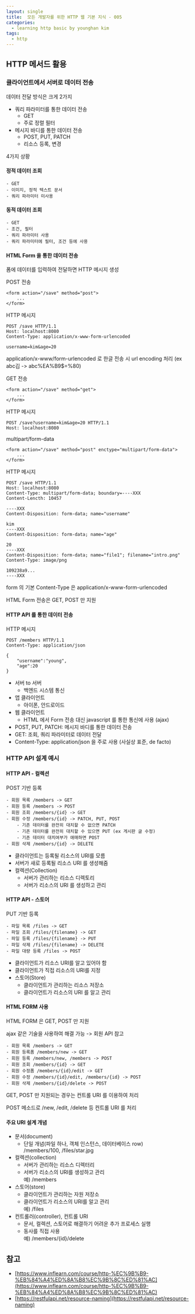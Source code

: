 ```yaml
---
layout: single
title:  모든 개발자를 위한 HTTP 웹 기본 지식 - 005
categories: 
  - learning http basic by younghan kim
tags: 
  - http
---
```


## HTTP 메서드 활용

### 클라이언트에서 서버로 데이터 전송

데이터 전달 방식은 크게 2가지

- 쿼리 파라미터를 통한 데이터 전송
    - GET
    - 주로 정렬 필터
- 메시지 바디를 통한 데이터 전송
    - POST, PUT, PATCH
    - 리소스 등록, 변경

4가지 상황

#### 정적 데이터 조회

    - GET
    - 이미지, 정적 텍스트 문서
    - 쿼리 파라미터 미사용

#### 동적 데이터 조회

    - GET
    - 조건, 필터
    - 쿼리 파라미터 사용
    - 쿼리 파라미터에 필터, 조건 등에 사용

#### HTML Form 을 통한 데이터 전송

폼에 데이터를 입력하여 전달하면 HTTP 메시지 생성

POST 전송

```
<form action="/save" method="post">
    ...
</form>
```

HTTP 메시지

```
POST /save HTTP/1.1
Host: localhost:8080
Content-Type: application/x-www-form-urlencoded

username=kim&age=20
```

application/x-www/form-urlencoded 로 한글 전송 시 url encoding 처리 (ex abc김 -> abc%EA%B9$=%80)


GET 전송

```
<form action="/save" method="get">
    ...
</form>
```

HTTP 메시지

```
POST /save?username=kim&age=20 HTTP/1.1
Host: localhost:8080
```

multipart/form-data

```
<form action="/save" method="post" enctype="multipart/form-data">
    ...
</form>
```

HTTP 메시지

```
POST /save HTTP/1.1
Host: localhost:8080
Content-Type: multipart/form-data; boundary=----XXX
Content-Lencth: 10457

----XXX
Content-Disposition: form-data; name="username"

kim
----XXX
Content-Disposition: form-data; name="age"

20
----XXX
Content-Disposition: form-data; name="file1"; filename="intro.png"
Content-Type: image/png

109238a9...
----XXX
```

form 의 기본 Content-Type 은 application/x-www-form-urlencoded

HTML Form 전송은 GET, POST 만 지원

#### HTTP API 를 통한 데이터 전송

HTTP 메시지

```
POST /members HTTP/1.1
Content-Type: application/json

{
    "username":"young",
    "age":20
}
```

- 서버 to 서버
    - 백엔드 시스템 통신
- 앱 클라이언트
    - 아이폰, 안드로이드
- 웹 클라이언트
    - HTML 에서 Form 전송 대신 javascript 를 통한 통신에 사용 (ajax)
- POST, PUT, PATCH: 메시지 바디를 통한 데이터 전송
- GET: 조회, 쿼리 파라미터로 데이터 전달
- Content-Type: application/json 을 주로 사용 (사실상 표준, de facto) 

### HTTP API 설계 예시

#### HTTP API - 컬렉션

POST 기반 등록

    - 회원 목록 /members -> GET
    - 회원 등록 /members -> POST
    - 회원 조회 /members/{id} -> GET
    - 회원 수정 /members/{id} -> PATCH, PUT, POST
        - 기존 데이터를 완전히 대치할 수 없으면 PATCH
        - 기존 데이터를 완전히 대치할 수 있으면 PUT (ex 게시판 글 수정)
        - 기존 데이터 대치여부가 애매하면 POST
    - 회원 삭제 /members/{id} -> DELETE

- 클라이언트는 등록될 리소스의 URI를 모름
- 서버가 새로 등록될 리소스 URI 를 생성해줌
- 컬렉션(Collection)
    - 서버가 관리하는 리소스 디렉토리
    - 서버가 리소스의 URI 를 생성하고 관리

#### HTTP API - 스토어

PUT 기반 등록

    - 파일 목록 /files -> GET
    - 파일 조회 /files/{filename} -> GET
    - 파일 등록 /files/{filename} -> PUT
    - 파일 삭제 /files/{filename} -> DELETE
    - 파일 대량 등록 /files -> POST

- 클라이언트가 리소스 URI를 알고 있어야 함
- 클라이언트가 직접 리소스의 URI를 지정
- 스토어(Store)
    - 클라이언트가 관리하는 리소스 저장소
    - 클라이언트가 리소스의 URI 를 알고 관리

#### HTML FORM 사용

HTML FORM 은 GET, POST 만 지원

ajax 같은 기술을 사용하여 해결 가능 -> 회원 API 참고

    - 회원 목록 /members -> GET
    - 회원 등록폼 /members/new -> GET
    - 회원 등록 /members/new, /members -> POST
    - 회원 조회 /members/{id} -> GET
    - 회원 수정폼 /members/{id}/edit -> GET
    - 회원 수정 /members/{id}/edit, /members/{id} -> POST
    - 회원 삭제 /members/{id}/delete -> POST

GET, POST 만 지원되는 경우는 컨트롤 URI 를 이용하여 처리

POST 메소드로 /new, /edit, /delete 등 컨트롤 URI 를 처리

#### 주요 URI 설계 개념

- 문서(document)
    - 단일 개념(파일 하나, 객체 인스턴스, 데이터베이스 row)   
    /members/100, /files/star.jpg
- 컬렉션(collection)
    - 서버가 관리하는 리소스 디렉터리
    - 서버가 리소스의 URI를 생성하고 관리   
      예) /members
- 스토어(store)
    - 클라이언트가 관리하는 자원 저장소
    - 클라이언트가 리소스의 URI를 알고 관리   
      예) /files
- 컨트롤러(controller), 컨트롤 URI
    - 문서, 컬렉션, 스토어로 해결하기 어려운 추가 프로세스 실행
    - 동사를 직접 사용   
      예) /members/{id}/delete

## 참고

- [https://www.inflearn.com/course/http-%EC%9B%B9-%EB%84%A4%ED%8A%B8%EC%9B%8C%ED%81%AC](https://www.inflearn.com/course/http-%EC%9B%B9-%EB%84%A4%ED%8A%B8%EC%9B%8C%ED%81%AC)
- [https://restfulapi.net/resource-naming](https://restfulapi.net/resource-naming)